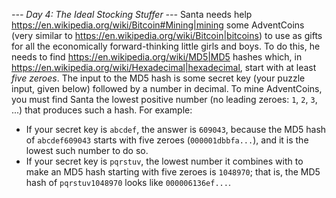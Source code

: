*--- Day 4: The Ideal Stocking Stuffer ---*
Santa needs help <https://en.wikipedia.org/wiki/Bitcoin#Mining|mining> some AdventCoins (very similar to <https://en.wikipedia.org/wiki/Bitcoin|bitcoins>) to use as gifts for all the economically forward-thinking little girls and boys.
To do this, he needs to find <https://en.wikipedia.org/wiki/MD5|MD5> hashes which, in <https://en.wikipedia.org/wiki/Hexadecimal|hexadecimal>, start with at least _five zeroes_.  The input to the MD5 hash is some secret key (your puzzle input, given below) followed by a number in decimal. To mine AdventCoins, you must find Santa the lowest positive number (no leading zeroes: `1`, `2`, `3`, ...) that produces such a hash.
For example:

- If your secret key is `abcdef`, the answer is `609043`, because the MD5 hash of `abcdef609043` starts with five zeroes (`000001dbbfa...`), and it is the lowest such number to do so.
- If your secret key is `pqrstuv`, the lowest number it combines with to make an MD5 hash starting with five zeroes is `1048970`; that is, the MD5 hash of `pqrstuv1048970` looks like `000006136ef...`.


